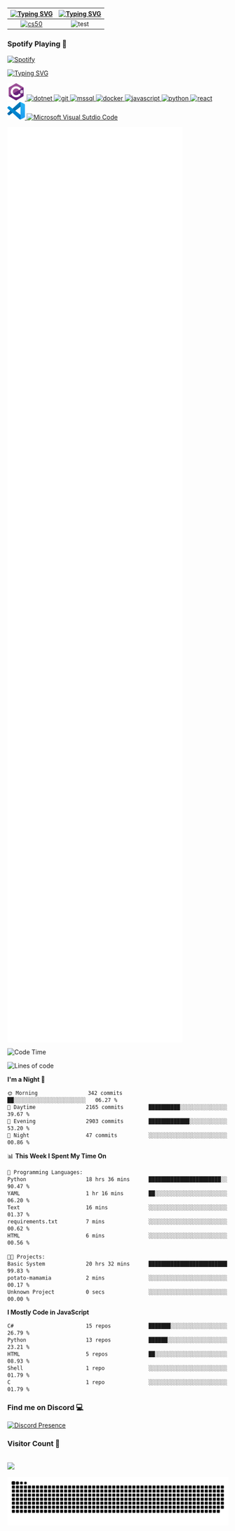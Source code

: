 

 [![Typing SVG](https://readme-typing-svg.herokuapp.com?font=Caveat&weight=500&size=24&duration=6003&pause=1000&color=F044F7&background=F7F7F700&repeat=false&width=125&height=40&lines=%F0%9F%8D%B7+CS50+%F0%9F%8D%B7)](https://git.io/typing-svg)             |   [![Typing SVG](https://readme-typing-svg.herokuapp.com?font=Caveat&weight=500&size=21&duration=7003&pause=3000&color=5D4EF7FF&background=F7F7F700&repeat=false&width=175&height=40&lines=%F0%9F%92%BB+My+Terminal+%F0%9F%92%BB)](https://git.io/typing-svg)
:-------------------------:|:-------------------------:
<a href="https://certificates.cs50.io/77dc34e6-17fd-4a8f-bee2-c31077710b61.png?size=A4" target="_blank" rel="noreferrer"> <img src="https://media.discordapp.net/attachments/921633563810627588/1164561954162085928/ezgif.com-resize_2.png?ex=6543a9d6&is=653134d6&hm=b943cc21343564f418068bfc8a50be406b4d28e073eedef4c1d8f0597cec6999&=&width=1171&height=609" alt="cs50"/> </a> |  ![test](https://cdn.discordapp.com/attachments/921633563810627588/1164274180695523378/image.png?ex=65429dd3&is=653028d3&hm=f80adf4bf83fb8e8166babe9805e48497f1b1f2f1383ddfd87be06f9d98b3192&)

### Spotify Playing 🎵
[![Spotify](https://novatorem-callme-milad.vercel.app/api/spotify)](https://open.spotify.com/user/31qocuc7c7cg5zouwkn7jso7h5qa)

[![Typing SVG](https://readme-typing-svg.herokuapp.com?font=Handjet&weight=500&size=21&pause=3000&color=3FF74A&width=435&lines=Languages+and+Technologies+I+use+%3A)](https://git.io/typing-svg)

<p dir="auto" style="text-decoration: none;"> <a href="https://www.w3schools.com/cs/" target="_blank" rel="noreferrer"> <img src="https://raw.githubusercontent.com/devicons/devicon/master/icons/csharp/csharp-original.svg" alt="csharp" width="40" height="40" style="max-width: 100%;"/> </a> <a href="https://dotnet.microsoft.com/" target="_blank" rel="noreferrer"> <img src="https://www.keenesystems.com/hubfs/250300p1323EDNmainDotNetCore2.png" alt="dotnet" width="40" height="40" style="max-width: 100%;"/> </a> <a href="https://git-scm.com/" target="_blank" rel="noreferrer">  <img src="https://www.vectorlogo.zone/logos/git-scm/git-scm-icon.svg" alt="git" width="40" height="40" style="max-width: 100%;"/> </a> <a href="https://www.microsoft.com/en-us/sql-server" target="_blank" rel="noreferrer"> <img src="https://assets.website-files.com/61d6b61c7084bb1d721a21aa/636add531dcf4d6ad0c45743_mssql%20260x260%20dark%20theme.png" alt="mssql" width="40" height="40" style="max-width: 100%;"/> </a> <a href="https://docker.com/" target="_blank" rel="noreferrer"> <img src="https://techkblog.com/wp-content/uploads/2022/06/Docker.gif" alt="docker" width="40" height="40" style="max-width: 100%;"/> </a> <a href="https://developer.mozilla.org/en-US/docs/Web/JavaScript" target="_blank" rel="noreferrer"> <img src="https://media1.giphy.com/media/ln7z2eWriiQAllfVcn/giphy.gif?cid=790b7611bbce32499d76d60c2b8dfcd8de49af4e8ac5f042&rid=giphy.gif&ct=s" alt="javascript" width="40" height="40" style="max-width: 100%;"/> </a>  <a href="https://www.python.org/" target="_blank" rel="noreferrer"> <img src="https://camo.githubusercontent.com/f75d5b43358ebd6b5c03ec2dfe64e113c069a23d4cad269bb98778317459e433/68747470733a2f2f692e67697068792e636f6d2f6d656469612f4c4d7439363338644f38646674416a74636f2f3130302e77656270" alt="python" width="40" height="40" style="max-width: 100%;"/> </a> <a href="https://react.dev/" target="_blank" rel="noreferrer"> <img src="https://camo.githubusercontent.com/bf519c3f236ebcba7b09e351c059f7ad13293029f1ff670a2882101da72ea4aa/68747470733a2f2f692e67697068792e636f6d2f6d656469612f654e41736a4f353574506267616f72376d612f313030772e77656270" alt="react" width="40" height="40" style="max-width: 100%;"/> </a> <a href="https://code.visualstudio.com/" target="_blank" rel="noreferrer"> <img src="https://raw.githubusercontent.com/devicons/devicon/master/icons/vscode/vscode-original.svg" alt="Visual Sutdio Code" width="40" height="40" style="max-width: 100%;"/> </a> <a href="https://visualstudio.microsoft.com/" target="_blank" rel="noreferrer"> <img src="https://visualstudio.microsoft.com/wp-content/uploads/2021/10/Product-Icon.svg" alt="Microsoft Visual Sutdio Code" width="40" height="40" style="max-width: 100%;"/> </a> </p>
<img align="center" src="/github-metrics.svg" alt="Metrics" width="400">

<!--START_SECTION:waka-->
![Code Time](http://img.shields.io/badge/Code%20Time-748%20hrs%2055%20mins-blue)

![Lines of code](https://img.shields.io/badge/From%20Hello%20World%20I%27ve%20Written-4.1%20million%20lines%20of%20code-blue)

**I'm a Night 🦉** 

```text
🌞 Morning                342 commits         ██░░░░░░░░░░░░░░░░░░░░░░░   06.27 % 
🌆 Daytime                2165 commits        ██████████░░░░░░░░░░░░░░░   39.67 % 
🌃 Evening                2903 commits        █████████████░░░░░░░░░░░░   53.20 % 
🌙 Night                  47 commits          ░░░░░░░░░░░░░░░░░░░░░░░░░   00.86 % 
```


📊 **This Week I Spent My Time On** 

```text
💬 Programming Languages: 
Python                   18 hrs 36 mins      ███████████████████████░░   90.47 % 
YAML                     1 hr 16 mins        ██░░░░░░░░░░░░░░░░░░░░░░░   06.20 % 
Text                     16 mins             ░░░░░░░░░░░░░░░░░░░░░░░░░   01.37 % 
requirements.txt         7 mins              ░░░░░░░░░░░░░░░░░░░░░░░░░   00.62 % 
HTML                     6 mins              ░░░░░░░░░░░░░░░░░░░░░░░░░   00.56 % 

🐱‍💻 Projects: 
Basic System             20 hrs 32 mins      █████████████████████████   99.83 % 
potato-mamamia           2 mins              ░░░░░░░░░░░░░░░░░░░░░░░░░   00.17 % 
Unknown Project          0 secs              ░░░░░░░░░░░░░░░░░░░░░░░░░   00.00 % 
```

**I Mostly Code in JavaScript** 

```text
C#                       15 repos            ███████░░░░░░░░░░░░░░░░░░   26.79 % 
Python                   13 repos            ██████░░░░░░░░░░░░░░░░░░░   23.21 % 
HTML                     5 repos             ██░░░░░░░░░░░░░░░░░░░░░░░   08.93 % 
Shell                    1 repo              ░░░░░░░░░░░░░░░░░░░░░░░░░   01.79 % 
C                        1 repo              ░░░░░░░░░░░░░░░░░░░░░░░░░   01.79 % 
```




<!--END_SECTION:waka-->

### Find me on Discord 💻
<!-- Old one -->
<!-- <a href="https://discord.gg/pQVcABAxAy" rel="nofollow"> 
  <img src="https://discord.c99.nl/widget/theme-3/1001889586626175006.png" data-canonical-src="https://discord.c99.nl/widget/theme-3/1001889586626175006.png" style="max-width: 100%;"></a> -->
  
[![Discord Presence](https://lanyard.cnrad.dev/api/852796108304023564)](https://discord.com/users/1001889586626175006)

### Visitor Count 🔢
<p align="left"> 
  <br>
  <img src="https://profile-counter.glitch.me/itz-Amethyst/count.svg" />
</p>

<picture>
  <source
    media="(prefers-color-scheme: dark)"
    srcset="https://raw.githubusercontent.com/platane/snk/output/github-contribution-grid-snake-dark.svg"
  />
  <source
    media="(prefers-color-scheme: light)"
    srcset="https://raw.githubusercontent.com/platane/snk/output/github-contribution-grid-snake.svg"
  />
  <img
    alt="github contribution grid snake animation"
    src="https://raw.githubusercontent.com/platane/snk/output/github-contribution-grid-snake.svg"
  />
</picture>
